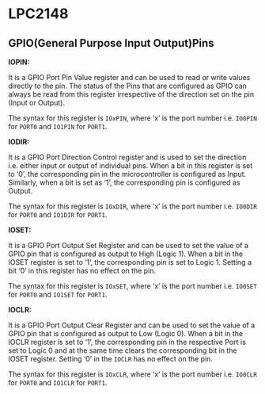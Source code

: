 # LPC2148

## GPIO(General Purpose Input Output)Pins

**IOPIN:**

It is a GPIO Port Pin Value register and can be used to read or write values directly to the pin. The status of the Pins that are configured as GPIO can always be read from this register irrespective of the direction set on the pin (Input or Output).

The syntax for this register is `IOxPIN`, where ‘x’ is the port number i.e. `IO0PIN` for `PORT0` and `IO1PIN` for `PORT1`.

**IODIR:**

It is a GPIO Port Direction Control register and is used to set the direction i.e. either input or output of individual pins. When a bit in this register is set to ‘0’, the corresponding pin in the microcontroller is configured as Input. Similarly, when a bit is set as ‘1’, the corresponding pin is configured as Output.

The syntax for this register is `IOxDIR`, where ‘x’ is the port number i.e. `IO0DIR` for `PORT0` and `IO1DIR` for `PORT1`.

**IOSET:**

It is a GPIO Port Output Set Register and can be used to set the value of a GPIO pin that is configured as output to High (Logic 1). When a bit in the IOSET register is set to ‘1’, the corresponding pin is set to Logic 1. Setting a bit ‘0’ in this register has no effect on the pin.

The syntax for this register is `IOxSET`, where ‘x’ is the port number i.e. `IO0SET` for `PORT0` and `IO1SET` for `PORT1`.

**IOCLR:**

It is a GPIO Port Output Clear Register and can be used to set the value of a GPIO pin that is configured as output to Low (Logic 0). When a bit in the IOCLR register is set to ‘1’, the corresponding pin in the respective Port is set to Logic 0 and at the same time clears the corresponding bit in the IOSET register. Setting ‘0’ in the `IOCLR` has no effect on the pin.

The syntax for this register is `IOxCLR`, where ‘x’ is the port number i.e. `IO0CLR` for `PORT0` and `IO1CLR` for `PORT1`.

